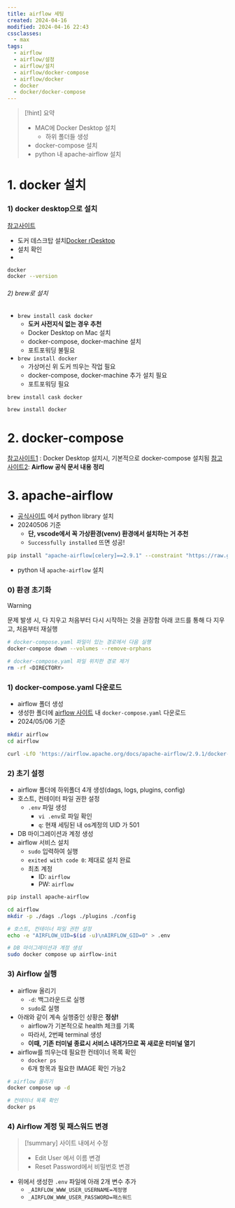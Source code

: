 ```yaml
---
title: airflow 세팅
created: 2024-04-16
modified: 2024-04-16 22:43
cssclasses:
  - max
tags:
  - airflow
  - airflow/설정
  - airflow/설치
  - airflow/docker-compose
  - airflow/docker
  - docker
  - docker/docker-compose
---
```

> [!hint] 요약
> - MAC에 Docker Desktop 설치
> 	- 하위 폴더들 생성
> - docker-compose 설치
> - python 내 apache-airflow 설치

# 1. docker 설치

### 1) docker desktop으로 설치

[참고사이트](https://velog.io/@eunhye_/Docker-Mac-OS%EC%97%90-Docker-%EC%84%A4%EC%B9%98)

- 도커 데스크탑 설치[Docker  rDesktop](https://docs.docker.com/desktop/install/mac-install/) 
- 설치 확인
- 
```bash
docker
docker --version
```

###### 2) brew로 설치
- `brew install cask docker`
	- **도커 사전지식 없는 경우 추천**
	- Docker Desktop on Mac 설치
	- docker-compose, docker-machine 설치
	- 포트포워딩 불필요
- `brew install docker`
	- 가상머신 위 도커 띄우는 작업 필요
	- docker-compose, docker-machine 추가 설치 필요
	- 포트포워딩 필요

```bash
brew install cask docker

brew install docker
```

# 2. docker-compose
[참고사이트1](https://devinventory.tistory.com/19) : Docker Desktop 설치시, 기본적으로 docker-compose 설치됨
[참고사이트2](https://wooiljeong.github.io/server/docker-airflow/): **Airflow 공식 문서 내용 정리**

# 3. apache-airflow
- [공식사이트](https://airflow.apache.org/docs/apache-airflow/stable/installation/installing-from-pypi.html) 에서 python library  설치
- 20240506 기준
	- **단, vscode에서 꼭 가상환경(venv) 환경에서 설치하는 거 추천**
	- `Successfully installed` 뜨면 성공!

```bash file:python_airflow
pip install "apache-airflow[celery]==2.9.1" --constraint "https://raw.githubusercontent.com/apache/airflow/constraints-2.9.1/constraints-3.8.txt"
```


- python 내 `apache-airflow` 설치

### 0) 환경 초기화
> [!warning] 
> 문제 발생 시, 다 지우고 처음부터 다시 시작하는 것을 권장함
> 아래 코드를 통해 다 지우고, 처음부터 재실행


```bash file:환경초기화
# docker-compose.yaml 파일이 있는 경로에서 다음 실행
docker-compose down --volumes --remove-orphans

# docker-compose.yaml 파일 위치한 경로 제거
rm -rf <DIRECTORY>
```

### 1) docker-compose.yaml 다운로드
- airflow 폴더 생성
- 생성한 폴더에 [airflow 사이트](https://airflow.apache.org/docs/apache-airflow/stable/howto/docker-compose/index.html) 내 `docker-compose.yaml` 다운로드
- 2024/05/06 기준

```bash file:docker-compose.yaml
mkdir airflow
cd airflow

curl -LfO 'https://airflow.apache.org/docs/apache-airflow/2.9.1/docker-compose.yaml'
```

### 2) 초기 설정
- airflow 폴더에 하위폴더 4개 생성(dags, logs, plugins, config)
- 호스트, 컨테이터 파일 권한 설정
	- `.env` 파일 생성
		- `vi .env`로 파일 확인
		- `q`: 현재 세팅된 내 os계정의 UID 가 501
- DB 마이그레이션과 계정 생성
- airflow 서비스 설치
	- `sudo` 입력하여 실행
	- `exited with code 0`: 제대로 설치 완료
	- 최초 계정
		- ID: `airflow`
		- PW: `airflow`

```bash file:airflow설치
pip install apache-airflow

cd airflow
mkdir -p ./dags ./logs ./plugins ./config

# 호스트, 컨테이너 파일 권한 설정
echo -e "AIRFLOW_UID=$(id -u)\nAIRFLOW_GID=0" > .env

# DB 마이그레이션과 계정 생성
sudo docker compose up airflow-init
```

### 3) Airflow 실행
- airflow 올리기
	- `-d`: 백그라운드로 실행
	- `sudo`로 실행
- 아래와 같이 계속 실행중인 상황은 **정상!**
	- airflow가 기본적으로 health 체크를 기록
	- 따라서, 2번째 terminal 생성
	- **이때, 기존 터미널 종료시 서비스 내려가므로 꼭 새로운 터미널 열기**
- airflow를 띄우는데 필요한 컨테이너 목록 확인
	- `docker ps`
	- 6개 항목과 필요한 IMAGE 확인 가능2

```bash file:airflow실행
# airflow 올리기
docker compose up -d

# 컨테이너 목록 확인
docker ps
```

### 4) Airflow 계정 및 패스워드 변경

> [!summary] 사이트 내에서 수정
> - Edit User 에서 이름 변경
> - Reset Password에서 비밀번호 변경

- 위에서 생성한 `.env` 파일에 아래 2개 변수 추가
	- `_AIRFLOW_WWW_USER_USERNAME=계정명`
	- `_AIRFLOW_WWW_USER_PASSWORD=패스워드`